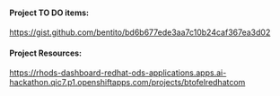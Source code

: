 #### Project TO DO items: 
  https://gist.github.com/bentito/bd6b677ede3aa7c10b24caf367ea3d02
#### Project Resources:
  https://rhods-dashboard-redhat-ods-applications.apps.ai-hackathon.qic7.p1.openshiftapps.com/projects/btofelredhatcom
